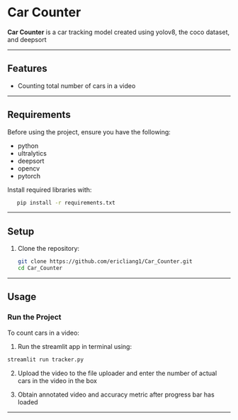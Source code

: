   # Car Counter

**Car Counter** is a car tracking model created using yolov8, the coco dataset, and deepsort

---

## Features

- Counting total number of cars in a video

---

## Requirements

Before using the project, ensure you have the following:

- python
- ultralytics
- deepsort
- opencv
- pytorch

Install required libraries with:

```bash
   pip install -r requirements.txt
   ```

---

## Setup

1. Clone the repository:

   ```bash
   git clone https://github.com/ericliang1/Car_Counter.git
   cd Car_Counter
   ```
---

## Usage

### Run the Project

To count cars in a video:

1. Run the streamlit app in terminal using:

```bash
streamlit run tracker.py
```

2. Upload the video to the file uploader and enter the number of actual cars in the video in the box

3. Obtain annotated video and accuracy metric after progress bar has loaded
   
---


